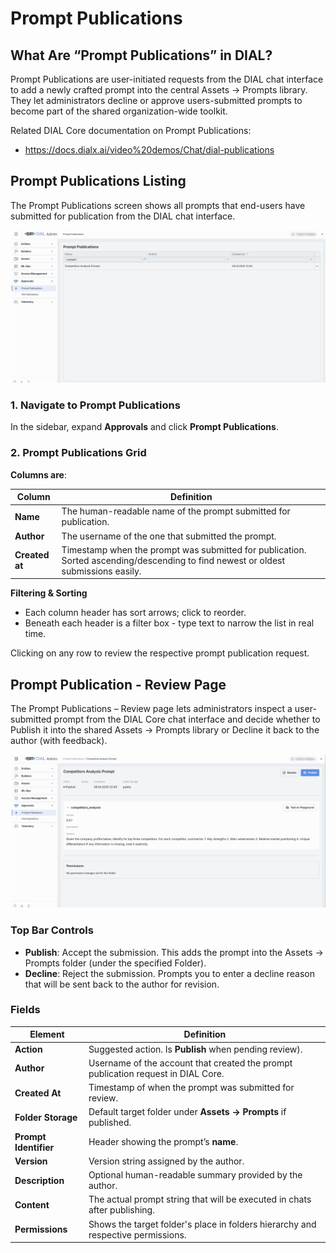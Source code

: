 # Prompt Publications

## What Are “Prompt Publications” in DIAL?

Prompt Publications are user-initiated requests from the DIAL chat interface to add a newly crafted prompt into the central Assets → Prompts library. 
They let administrators decline or approve users-submitted prompts to become part of the shared organization-wide toolkit.

Related DIAL Core documentation on Prompt Publications:

* https://docs.dialx.ai/video%20demos/Chat/dial-publications

## Prompt Publications Listing

The Prompt Publications screen shows all prompts that end-users have submitted for publication from the DIAL chat interface. 

![img.png](img/img_52.png)

### 1. Navigate to Prompt Publications

In the sidebar, expand **Approvals** and click **Prompt Publications**.

### 2. Prompt Publications Grid

**Columns are**:

| Column         | Definition                                                                                                                        |
|----------------|-----------------------------------------------------------------------------------------------------------------------------------|
| **Name**       | The human-readable name of the prompt submitted for publication.                                                                  |
| **Author**     | The username of the one that submitted the prompt.                                                                                |
| **Created at** | Timestamp when the prompt was submitted for publication. Sorted ascending/descending to find newest or oldest submissions easily. |

**Filtering & Sorting**
* Each column header has sort arrows; click to reorder.
* Beneath each header is a filter box - type text to narrow the list in real time.

Clicking on any row to review the respective prompt publication request.

## Prompt Publication - Review Page

The Prompt Publications – Review page lets administrators inspect a user-submitted prompt from the DIAL Core chat interface and decide whether to Publish it into the shared Assets → Prompts library or Decline it back to the author (with feedback).

![img_1.png](img/img_53.png)

### Top Bar Controls

* **Publish**: Accept the submission. This adds the prompt into the Assets → Prompts folder (under the specified Folder).
* **Decline**: Reject the submission. Prompts you to enter a decline reason that will be sent back to the author for revision.

### Fields

| Element                | Definition                                                                        |
|------------------------|-----------------------------------------------------------------------------------|
| **Action**             | Suggested action. Is **Publish** when pending review).                            |
| **Author**             | Username of the account that created the prompt publication request in DIAL Core. |
| **Created At**         | Timestamp of when the prompt was submitted for review.                            |
| **Folder Storage**     | Default target folder under **Assets → Prompts** if published.                    |
| **Prompt Identifier**  | Header showing the prompt’s **name**.                                             |
| **Version**            | Version string assigned by the author.                                            |
| **Description**        | Optional human-readable summary provided by the author.                           |
| **Content**            | The actual prompt string that will be executed in chats after publishing.         |
| **Permissions**        | Shows the target folder's place in folders hierarchy and respective permissions.  |
